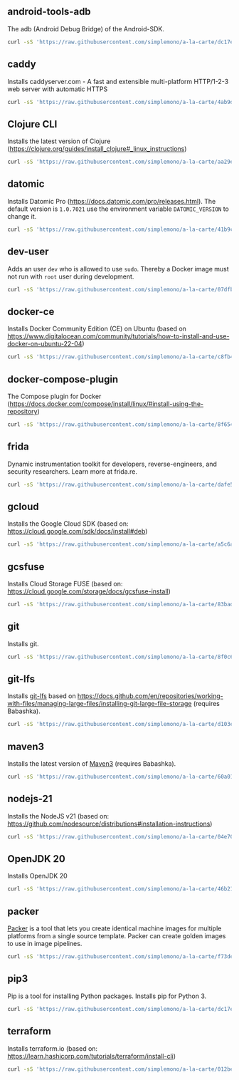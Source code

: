 ## android-tools-adb

The adb (Android Debug Bridge) of the Android-SDK.

```bash
curl -sS 'https://raw.githubusercontent.com/simplemono/a-la-carte/dc17eb5b2c3b4ddd38747b2a268913de242bfd6f/android-tools-adb/install' | bash
```

## caddy

Installs caddyserver.com - A fast and extensible multi-platform
 HTTP/1-2-3 web server with automatic HTTPS

```bash
curl -sS 'https://raw.githubusercontent.com/simplemono/a-la-carte/4ab9d35b9d037a8dbbe8e9e6978c4dcc43b8fb1b/caddy/install' | bash
```

## Clojure CLI

Installs the latest version of
Clojure (https://clojure.org/guides/install_clojure#_linux_instructions)

```bash
curl -sS 'https://raw.githubusercontent.com/simplemono/a-la-carte/aa29e3ea57a92817446be9a5a81faaca578f217c/clojure/install' | bash
```

## datomic

Installs Datomic Pro (https://docs.datomic.com/pro/releases.html). The default version is `1.0.7021` use the environment variable `DATOMIC_VERSION` to change it.

```bash
curl -sS 'https://raw.githubusercontent.com/simplemono/a-la-carte/41b9c3d9c34793778c6292c5dd67660ab57e5e24/datomic/install' | bash
```

## dev-user

Adds an user `dev` who is allowed to use `sudo`. Thereby a Docker image must not run with `root` user during development.

```bash
curl -sS 'https://raw.githubusercontent.com/simplemono/a-la-carte/07dfbcdea76d89374eab4584af8e61bf528fa3ec/dev-user/install' | bash
```

## docker-ce

Installs Docker Community Edition (CE) on Ubuntu (based on https://www.digitalocean.com/community/tutorials/how-to-install-and-use-docker-on-ubuntu-22-04)

```bash
curl -sS 'https://raw.githubusercontent.com/simplemono/a-la-carte/c8fb451fd3d13eb7d07b910af42bd5e60b257565/docker-ce/install' | bash
```

## docker-compose-plugin

The Compose plugin for Docker (https://docs.docker.com/compose/install/linux/#install-using-the-repository)

```bash
curl -sS 'https://raw.githubusercontent.com/simplemono/a-la-carte/8f65408ba3b0a448ee00c51c3aeb96b511347642/docker-compose-plugin/install' | bash
```

## frida

Dynamic instrumentation toolkit for developers, reverse-engineers, and security researchers. Learn more at frida.re.

```bash
curl -sS 'https://raw.githubusercontent.com/simplemono/a-la-carte/dafe5af58096a5f051b8b0e44daaa2c236bae352/frida/install' | bash
```

## gcloud

Installs the Google Cloud SDK (based on: https://cloud.google.com/sdk/docs/install#deb)

```bash
curl -sS 'https://raw.githubusercontent.com/simplemono/a-la-carte/a5c6a0cc925aae70ba5da6ff11e6d0ff35876e6b/gcloud/install' | bash
```

## gcsfuse

Installs Cloud Storage FUSE (based on: https://cloud.google.com/storage/docs/gcsfuse-install)

```bash
curl -sS 'https://raw.githubusercontent.com/simplemono/a-la-carte/83bad9e8bef0f0c85a7d689907c3fcfaddafc36f/gcsfuse/install' | bash
```

## git

Installs git.

```bash
curl -sS 'https://raw.githubusercontent.com/simplemono/a-la-carte/8f0c6cd47e375be3aa4d461fa587469fececea3f/git/install' | bash
```

## git-lfs

Installs [git-lfs](https://git-lfs.com/) based on
 https://docs.github.com/en/repositories/working-with-files/managing-large-files/installing-git-large-file-storage (requires
 Babashka).

```bash
curl -sS 'https://raw.githubusercontent.com/simplemono/a-la-carte/d103e9aaa78085ce0bf000cbff6d2d12937db494/git-lfs/install' | bb
```

## maven3

Installs the latest version of [Maven3](https://maven.apache.org/) (requires Babashka).

```bash
curl -sS 'https://raw.githubusercontent.com/simplemono/a-la-carte/60a01eb6466e06e8013120eb598b3246e9e6a1f3/maven3/install' | bb
```

## nodejs-21

Installs the NodeJS v21 (based on: https://github.com/nodesource/distributions#installation-instructions)

```bash
curl -sS 'https://raw.githubusercontent.com/simplemono/a-la-carte/04e705c538397b4a8f425a60b21c21e70604411b/nodejs-21/install' | bash
```

## OpenJDK 20

Installs OpenJDK 20

```bash
curl -sS 'https://raw.githubusercontent.com/simplemono/a-la-carte/46b211275ce6ea4080a921e01005960e122675de/openjdk-20/install' | bash
```

## packer

[Packer](https://www.packer.io/) is a tool that lets you create identical machine images for multiple platforms from a single source template. Packer can create golden images to use in image pipelines.

```bash
curl -sS 'https://raw.githubusercontent.com/simplemono/a-la-carte/f73de88bdf6ec01d7732be9f603f23515963e58f/packer/install' | bash
```

## pip3

Pip is a tool for installing Python packages. Installs pip for Python 3.

```bash
curl -sS 'https://raw.githubusercontent.com/simplemono/a-la-carte/dc17eb5b2c3b4ddd38747b2a268913de242bfd6f/pip3/install' | bash
```

## terraform

Installs terraform.io (based on: https://learn.hashicorp.com/tutorials/terraform/install-cli)

```bash
curl -sS 'https://raw.githubusercontent.com/simplemono/a-la-carte/012be48aaf68f2048fab87e7bd2b7a91be2b30a1/terraform/install' | bash
```

